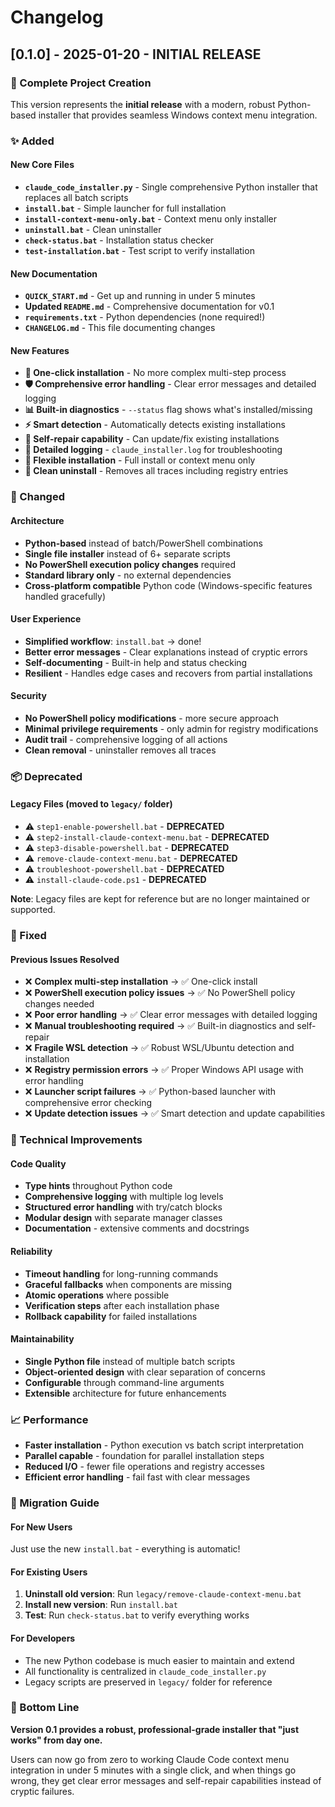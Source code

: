 # Changelog

## [0.1.0] - 2025-01-20 - INITIAL RELEASE

### 🎉 Complete Project Creation

This version represents the **initial release** with a modern, robust Python-based installer that provides seamless Windows context menu integration.

### ✨ Added

#### New Core Files
- **`claude_code_installer.py`** - Single comprehensive Python installer that replaces all batch scripts
- **`install.bat`** - Simple launcher for full installation
- **`install-context-menu-only.bat`** - Context menu only installer
- **`uninstall.bat`** - Clean uninstaller  
- **`check-status.bat`** - Installation status checker
- **`test-installation.bat`** - Test script to verify installation

#### New Documentation
- **`QUICK_START.md`** - Get up and running in under 5 minutes
- **Updated `README.md`** - Comprehensive documentation for v0.1
- **`requirements.txt`** - Python dependencies (none required!)
- **`CHANGELOG.md`** - This file documenting changes

#### New Features  
- **🚀 One-click installation** - No more complex multi-step process
- **🛡️ Comprehensive error handling** - Clear error messages and detailed logging
- **📊 Built-in diagnostics** - `--status` flag shows what's installed/missing
- **⚡ Smart detection** - Automatically detects existing installations
- **🔧 Self-repair capability** - Can update/fix existing installations
- **📝 Detailed logging** - `claude_installer.log` for troubleshooting
- **🎯 Flexible installation** - Full install or context menu only
- **🧹 Clean uninstall** - Removes all traces including registry entries

### 🔄 Changed

#### Architecture
- **Python-based** instead of batch/PowerShell combinations
- **Single file installer** instead of 6+ separate scripts  
- **No PowerShell execution policy changes** required
- **Standard library only** - no external dependencies
- **Cross-platform compatible** Python code (Windows-specific features handled gracefully)

#### User Experience
- **Simplified workflow**: `install.bat` → done!
- **Better error messages** - Clear explanations instead of cryptic errors
- **Self-documenting** - Built-in help and status checking
- **Resilient** - Handles edge cases and recovers from partial installations

#### Security
- **No PowerShell policy modifications** - more secure approach
- **Minimal privilege requirements** - only admin for registry modifications  
- **Audit trail** - comprehensive logging of all actions
- **Clean removal** - uninstaller removes all traces

### 📦 Deprecated

#### Legacy Files (moved to `legacy/` folder)
- ⚠️ `step1-enable-powershell.bat` - **DEPRECATED**
- ⚠️ `step2-install-claude-context-menu.bat` - **DEPRECATED**  
- ⚠️ `step3-disable-powershell.bat` - **DEPRECATED**
- ⚠️ `remove-claude-context-menu.bat` - **DEPRECATED**
- ⚠️ `troubleshoot-powershell.bat` - **DEPRECATED**
- ⚠️ `install-claude-code.ps1` - **DEPRECATED**

**Note**: Legacy files are kept for reference but are no longer maintained or supported.

### 🐛 Fixed

#### Previous Issues Resolved
- ❌ **Complex multi-step installation** → ✅ One-click install
- ❌ **PowerShell execution policy issues** → ✅ No PowerShell policy changes needed
- ❌ **Poor error handling** → ✅ Clear error messages with detailed logging
- ❌ **Manual troubleshooting required** → ✅ Built-in diagnostics and self-repair
- ❌ **Fragile WSL detection** → ✅ Robust WSL/Ubuntu detection and installation
- ❌ **Registry permission errors** → ✅ Proper Windows API usage with error handling
- ❌ **Launcher script failures** → ✅ Python-based launcher with comprehensive error checking
- ❌ **Update detection issues** → ✅ Smart detection and update capabilities

### 🔧 Technical Improvements

#### Code Quality
- **Type hints** throughout Python code
- **Comprehensive logging** with multiple log levels
- **Structured error handling** with try/catch blocks
- **Modular design** with separate manager classes
- **Documentation** - extensive comments and docstrings

#### Reliability  
- **Timeout handling** for long-running commands
- **Graceful fallbacks** when components are missing
- **Atomic operations** where possible
- **Verification steps** after each installation phase
- **Rollback capability** for failed installations

#### Maintainability
- **Single Python file** instead of multiple batch scripts
- **Object-oriented design** with clear separation of concerns
- **Configurable** through command-line arguments
- **Extensible** architecture for future enhancements

### 📈 Performance

- **Faster installation** - Python execution vs batch script interpretation
- **Parallel capable** - foundation for parallel installation steps
- **Reduced I/O** - fewer file operations and registry accesses
- **Efficient error handling** - fail fast with clear messages

### 🎯 Migration Guide

#### For New Users
Just use the new `install.bat` - everything is automatic!

#### For Existing Users  
1. **Uninstall old version**: Run `legacy/remove-claude-context-menu.bat`
2. **Install new version**: Run `install.bat`
3. **Test**: Run `check-status.bat` to verify everything works

#### For Developers
- The new Python codebase is much easier to maintain and extend
- All functionality is centralized in `claude_code_installer.py`
- Legacy scripts are preserved in `legacy/` folder for reference

### 🎉 Bottom Line

**Version 0.1 provides a robust, professional-grade installer that "just works" from day one.**

Users can now go from zero to working Claude Code context menu integration in under 5 minutes with a single click, and when things go wrong, they get clear error messages and self-repair capabilities instead of cryptic failures. 